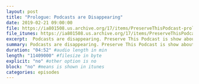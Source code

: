 ```yaml
---
layout: post
title: "Prologue: Podcasts are Disappearing"
date: 2019-02-21 09:00:00
file: https://ia801508.us.archive.org/17/items/PreserveThisPodcast-prologue-podcasts-are-disappearing/PTP_Prologue_MIX_-16LUFS_190206.mp3
file_itunes: https://ia801508.us.archive.org/17/items/PreserveThisPodcast-prologue-podcasts-are-disappearing/PTP_Prologue_MIX_-16LUFS_190206.mp3
excerpt:  Podcasts are disappearing. Preserve This Podcast is show about how to save them. Join podcaster Molly Schwartz as she walks through the steps of how to protect audio files from the threats of digital decay. Featuring audio archivists, podcast hosting platforms, and the podcasters behind indie shows like An Arm and A Leg, Spirits, and the Oldest Profession Podcast. Listen, learn, and preserve your podcast. 
summary: Podcasts are disappearing. Preserve This Podcast is show about how to save them. Join podcaster Molly Schwartz as she walks through the steps of how to protect audio files from the threats of digital decay. Featuring audio archivists, podcast hosting platforms, and the podcasters behind indie shows like An Arm and A Leg, Spirits, and the Oldest Profession Podcast. Listen, learn, and preserve your podcast. 
duration: "04:52" #audio length in min
length: "11409000" #filesize in byte
explicit: "no" #other option is no
block: "no" #means is shown in itunes
categories: episodes
---
```


